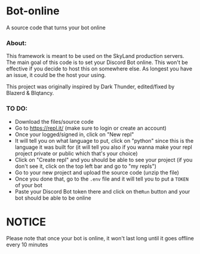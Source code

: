 # Bot-online
A source code that turns your bot online

### About:
This framework is meant to be used on the SkyLand production servers. The main
goal of this code is to set your Discord Bot online. This won't be effective if
you decide to host this on somewhere else. As longest you have an issue, it
could be the host your using.

This project was originally inspired by Dark Thunder, edited/fixed by Blazerd & Blqtancy.

### TO DO:
   - Download the files/source code
   - Go to https://repl.it/ (make sure to login or create an account)
   - Once your logged/signed in, click on "New repl"
   - It will tell you on what language to put, click on "python" since
   this is the language it was built for (it will tell you also if you wanna make your repl project private or public which that's your choice)
   - Click on "Create repl" and you should be able to see your project (if you don't see it, click on the top left bar and go to "my repls")
   - Go to your new project and upload the source code (unzip the file)
   - Once you done that, go to the `.env` file and it will tell you to put a `TOKEN` of your bot
   - Paste your Discord Bot token there and click on the`Run` button and your bot should be able to be online

# NOTICE
Please note that once your bot is online, it won't last long until it goes offline every 10 minutes
